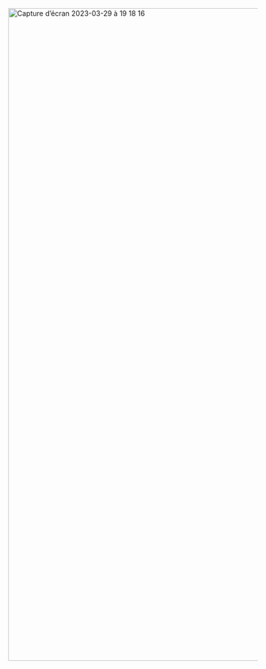 <img width="1319" alt="Capture d’écran 2023-03-29 à 19 18 16" src="https://user-images.githubusercontent.com/28981903/228617729-b7022cf9-35c4-4c70-aa22-65ad46daffbe.png">
